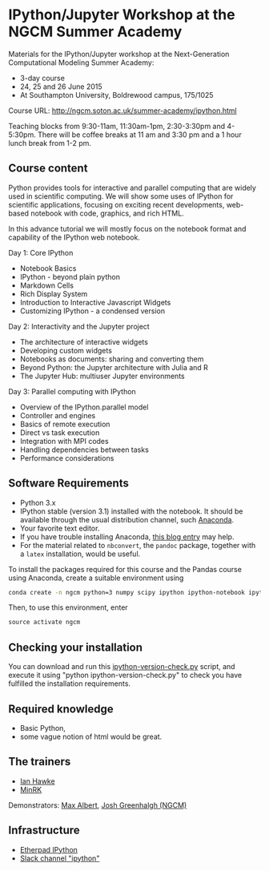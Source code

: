 # IPython/Jupyter Workshop at the NGCM Summer Academy

Materials for the IPython/Jupyter workshop at the Next-Generation Computational
Modeling Summer Academy:

-   3-day course
-   24, 25 and 26 June 2015
-   At Southampton University, Boldrewood campus, 175/1025

Course URL: http://ngcm.soton.ac.uk/summer-academy/ipython.html

Teaching blocks from 9:30-11am, 11:30am-1pm, 2:30-3:30pm and 4-5:30pm. There
will be coffee breaks at 11 am and 3:30 pm and a 1 hour lunch break from 1-2
pm.

## Course content

Python provides tools for interactive and parallel computing that are
widely used in scientific computing. We will show some uses of IPython
for scientific applications, focusing on exciting recent developments,
web-based notebook with code, graphics, and rich HTML.

In this advance tutorial we will mostly focus on the notebook format and
capability of the IPython web notebook.

Day 1: Core IPython

-   Notebook Basics
-   IPython - beyond plain python
-   Markdown Cells
-   Rich Display System
-   Introduction to Interactive Javascript Widgets
-   Customizing IPython - a condensed version

Day 2: Interactivity and the Jupyter project

-   The architecture of interactive widgets
-   Developing custom widgets
-   Notebooks as documents: sharing and converting them
-   Beyond Python: the Jupyter architecture with Julia and R
-   The Jupyter Hub: multiuser Jupyter environments

Day 3: Parallel computing with IPython

-   Overview of the IPython.parallel model
-   Controller and engines
-   Basics of remote execution
-   Direct vs task execution
-   Integration with MPI codes
-   Handling dependencies between tasks
-   Performance considerations


## Software Requirements

-   Python 3.x
-   IPython stable (version 3.1) installed with the notebook. It should
    be available through the usual distribution channel, such
    [Anaconda](http://continuum.io/downloads).
-   Your favorite text editor.
-   If you have trouble installing Anaconda, [this blog
    entry](http://www.southampton.ac.uk/~fangohr/blog/installation-of-python-spyder-numpy-sympy-scipy-pytest-matplotlib-via-anaconda.html)
    may help.
-   For the material related to `nbconvert`, the `pandoc` package, together with a  `latex` installation, would be useful.

To install the packages required for this course and the Pandas course
using Anaconda, create a suitable environment using

```bash
conda create -n ngcm python=3 numpy scipy ipython ipython-notebook ipython-qtconsole pandas matplotlib pyzmq tornado requests scikit-image sympy
```

Then, to use this environment, enter

```python
source activate ngcm
```

## Checking your installation

You can download and run this
[ipython-version-check.py](http://www.southampton.ac.uk/~fangohr/teaching/summeracademy/2015/ipython-version-check.py)
script, and execute it using "python ipython-version-check.py" to check
you have fulfilled the installation requirements.


## Required knowledge

-   Basic Python,
-   some vague notion of html would be great.


## The trainers

-   [Ian Hawke](http://cmg.soton.ac.uk/people/ih3/)
-   [MinRK](http://github.com/minrk)

Demonstrators: [Max Albert](http://cmg.soton.ac.uk/people/mha2e09/),
[Josh Greenhalgh (NGCM)](http://cmg.soton.ac.uk/people/jdg1g14/)


## Infrastructure

-   [Etherpad IPython](https://etherpad.mozilla.org/YWve9erzYX)
-   [Slack channel "ipython"](https://ngcmsummeracademy2015.slack.com/messages/ipython/)
